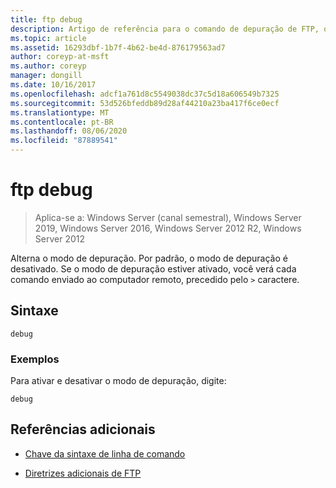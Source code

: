 ```yaml
---
title: ftp debug
description: Artigo de referência para o comando de depuração de FTP, que alterna o modo de depuração.
ms.topic: article
ms.assetid: 16293dbf-1b7f-4b62-be4d-876179563ad7
author: coreyp-at-msft
ms.author: coreyp
manager: dongill
ms.date: 10/16/2017
ms.openlocfilehash: adcf1a761d8c5549038dc37c5d18a606549b7325
ms.sourcegitcommit: 53d526bfeddb89d28af44210a23ba417f6ce0ecf
ms.translationtype: MT
ms.contentlocale: pt-BR
ms.lasthandoff: 08/06/2020
ms.locfileid: "87889541"
---
```

# <a name="ftp-debug"></a>ftp debug

> Aplica-se a: Windows Server (canal semestral), Windows Server 2019, Windows Server 2016, Windows Server 2012 R2, Windows Server 2012

Alterna o modo de depuração. Por padrão, o modo de depuração é desativado. Se o modo de depuração estiver ativado, você verá cada comando enviado ao computador remoto, precedido pelo `>` caractere.

## <a name="syntax"></a>Sintaxe

```
debug
```

### <a name="examples"></a>Exemplos

Para ativar e desativar o modo de depuração, digite:

```
debug
```

## <a name="additional-references"></a>Referências adicionais

- [Chave da sintaxe de linha de comando](command-line-syntax-key.md)

- [Diretrizes adicionais de FTP](/previous-versions/orphan-topics/ws.10/cc756013(v=ws.10))
